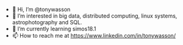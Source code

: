 - 👋 Hi, I’m @tonywasson
- 👀 I’m interested in big data, distributed computing, linux systems, astrophotography and SQL. 
- 🌱 I’m currently learning simos18.1 
- 📫 How to reach me at https://www.linkedin.com/in/tonywasson/

<!---
tonywasson/tonywasson is a ✨ special ✨ repository because its `README.md` (this file) appears on your GitHub profile.
You can click the Preview link to take a look at your changes.
--->
